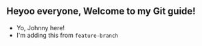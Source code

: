 ## Heyoo everyone, Welcome to my Git guide!

- Yo, Johnny here!
- I'm adding this from `feature-branch`